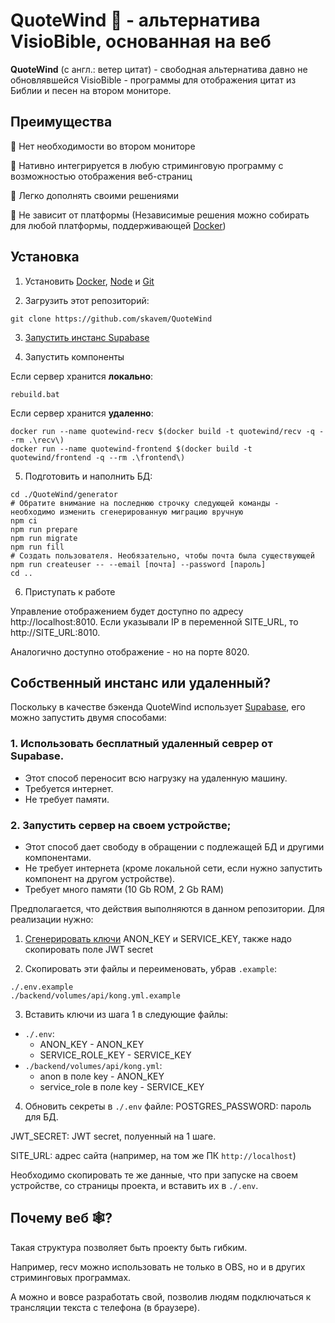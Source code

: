 # QuoteWind 💨 - альтернатива VisioBible, основанная на веб
**QuoteWind** (с англ.: ветер цитат) - свободная альтернатива давно не обновлявшейся VisioBible - программы для отображения цитат из Библии и песен на втором мониторе.

## Преимущества
💪 Нет необходимости во втором мониторе

💪 Нативно интегрируется в любую стриминговую программу с возможностью отображения веб-страниц

💪 Легко дополнять своими решениями

💪 Не зависит от платформы (Независимые решения можно собирать для любой платформы, поддерживающей [Docker](https://github.com/docker-library/official-images#architectures-other-than-amd64))

## Установка
1. Установить [Docker](https://docs.docker.com/get-docker), [Node](https://nodejs.org) и [Git](https://docs.github.com/ru/get-started/quickstart/set-up-git)

2. Загрузить этот репозиторий:

```
git clone https://github.com/skavem/QuoteWind
```

3. [Запустить инстанс Supabase](https://github.com/skavem/QuoteWind#%D1%81%D0%BE%D0%B1%D1%81%D1%82%D0%B2%D0%B5%D0%BD%D0%BD%D1%8B%D0%B9-%D0%B8%D0%BD%D1%81%D1%82%D0%B0%D0%BD%D1%81-%D0%B8%D0%BB%D0%B8-%D1%83%D0%B4%D0%B0%D0%BB%D0%B5%D0%BD%D0%BD%D1%8B%D0%B9)

4. Запустить компоненты

Если сервер хранится **локально**:
```
rebuild.bat
```

Если сервер хранится **удаленно**:
```
docker run --name quotewind-recv $(docker build -t quotewind/recv -q --rm .\recv\)
docker run --name quotewind-frontend $(docker build -t quotewind/frontend -q --rm .\frontend\)
```

5. Подготовить и наполнить БД:

```
cd ./QuoteWind/generator
# Обратите внимание на последнюю строчку следующей команды - необходимо изменить сгенерированную миграцию вручную
npm ci
npm run prepare
npm run migrate
npm run fill
# Создать пользователя. Необязательно, чтобы почта была существующей
npm run createuser -- --email [почта] --password [пароль]
cd ..
```

6. Приступать к работе

Управление отображением будет доступно по адресу http://localhost:8010. Если указывали IP в переменной SITE_URL, то http://SITE_URL:8010.

Аналогично доступно отображение - но на порте 8020.

## Собственный инстанс или удаленный?
Поскольку в качестве бэкенда QuoteWind использует [Supabase](https://supabase.com/), его можно запустить двумя способами:

### 1. Использовать бесплатный удаленный севрер от Supabase.
* Этот способ переносит всю нагрузку на удаленную машину.
* Требуется интернет.
* Не требует памяти.

### 2. Запустить сервер на своем устройстве;
* Этот способ дает свободу в обращении с подлежащей БД и другими компонентами.
* Не требует интернета (кроме локальной сети, если нужно запустить компонент на другом устройстве).
* Требует много памяти (10 Gb ROM, 2 Gb RAM)

Предполагается, что действия выполняются в данном репозитории. Для реализации нужно:

1. [Сгенерировать ключи](https://supabase.com/docs/guides/self-hosting#api-keys) ANON_KEY и SERVICE_KEY, также надо скопировать поле JWT secret

2. Скопировать эти файлы и переименовать, убрав `.example`:
```
./.env.example
./backend/volumes/api/kong.yml.example
``` 

3. Вставить ключи из шага 1 в следующие файлы:
- `./.env`:
  - ANON_KEY - ANON_KEY
  - SERVICE_ROLE_KEY - SERVICE_KEY
- `./backend/volumes/api/kong.yml`:
  - anon в поле key - ANON_KEY
  - service_role в поле key - SERVICE_KEY
  
4. Обновить секреты в `./.env` файле:
POSTGRES_PASSWORD: пароль для БД.

JWT_SECRET: JWT secret, полуенный на 1 шаге.

SITE_URL: адрес сайта (например, на том же ПК `http://localhost`)

Необходимо скопировать те же данные, что при запуске на своем устройстве, со страницы проекта, и вставить их в `./.env`.

## Почему веб 🕸️?
Такая структура позволяет быть проекту быть гибким. 

Например, recv можно использовать не только в OBS, но и в других стриминговых программах. 

А можно и вовсе разработать свой, позволив людям подключаться к трансляции текста с телефона (в браузере).